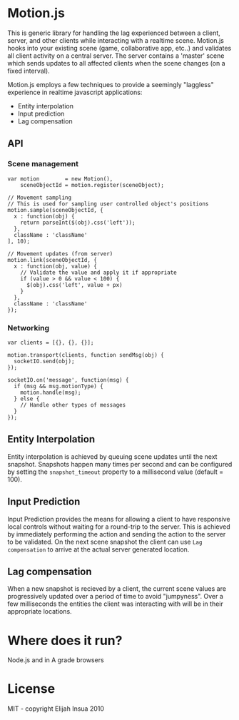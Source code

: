 # Motion.js

This is generic library for handling the lag experienced between a client,
server, and other clients while interacting with a realtime scene. Motion.js
hooks into your existing scene (game, collaborative app, etc..) and validates
all client activity on a central server.  The server contains a 'master' scene
which sends updates to all affected clients when the scene changes (on a fixed
interval).

Motion.js employs a few techniques to provide a seemingly "laggless" experience
in realtime javascript applications:
 * Entity interpolation
 * Input prediction
 * Lag compensation

## API

### Scene management

    var motion        = new Motion(),
        sceneObjectId = motion.register(sceneObject);

    // Movement sampling
    // This is used for sampling user controlled object's positions
    motion.sample(sceneObjectId, {
      x : function(obj) {
        return parseInt($(obj).css('left'));
      },
      className : 'className'
    ], 10);

    // Movement updates (from server)
    motion.link(sceneObjectId, {
      x : function(obj, value) {
        // Validate the value and apply it if appropriate
        if (value > 0 && value < 100) {
          $(obj).css('left', value + px)
        }
      },
      className : 'className'
    });

### Networking

    var clients = [{}, {}, {}];

    motion.transport(clients, function sendMsg(obj) {
      socketIO.send(obj);
    });

    socketIO.on('message', function(msg) {
      if (msg && msg.motionType) {
        motion.handle(msg);
      } else {
        // Handle other types of messages
      }
    });

## Entity Interpolation

Entity interpolation is achieved by queuing scene updates until the next
snapshot.  Snapshots happen many times per second and can be configured by
setting the `snapshot_timeout` property to a millisecond value (default = 100).

## Input Prediction

Input Prediction provides the means for allowing a client to have responsive
local controls without waiting for a round-trip to the server.  This is achieved
by immediately performing the action and sending the action to the server to be
validated.  On the next scene snapshot the client can use `Lag compensation` to
arrive at the actual server generated location.

## Lag compensation

When a new snapshot is recieved by a client, the current scene values are
progressively updated over a period of time to avoid "jumpyness". Over a few
milliseconds the entities the client was interacting with will be in their
appropriate locations.

# Where does it run?

Node.js and in A grade browsers

# License

MIT - copyright Elijah Insua 2010

